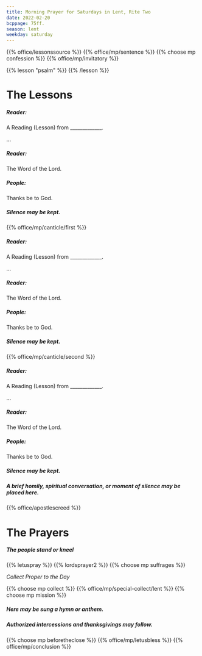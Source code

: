 ```yaml
---
title: Morning Prayer for Saturdays in Lent, Rite Two
date: 2022-02-20
bcppage: 75ff.
season: lent
weekday: saturday
---
```


{{% office/lessonssource %}}
{{% office/mp/sentence %}}
{{% choose mp confession %}}
{{% office/mp/invitatory  %}}

{{% lesson "psalm" %}}
{{% /lesson %}}

# The Lessons
##### Reader:
A Reading (Lesson) from _____________.

...

##### Reader:
The Word of the Lord.

##### **People:**
Thanks be to God.

##### Silence may be kept.

{{% office/mp/canticle/first %}}
##### Reader:
A Reading (Lesson) from _____________.

...

##### Reader:
The Word of the Lord.

##### **People:**
Thanks be to God.

##### Silence may be kept.

{{% office/mp/canticle/second %}}

##### Reader:
A Reading (Lesson) from _____________.

...

##### Reader:
The Word of the Lord.

##### **People:**
Thanks be to God.

##### Silence may be kept.

##### A brief homily, spiritual conversation, or moment of silence may be placed here.


{{% office/apostlescreed %}}

# The Prayers

##### The people stand or kneel
{{% letuspray %}}
{{% lordsprayer2 %}}
{{% choose mp suffrages %}}

_Collect Proper to the Day_

{{% choose mp collect %}}
{{% office/mp/special-collect/lent %}}
{{% choose mp mission %}}

##### Here may be sung a hymn or anthem.

##### Authorized intercessions and thanksgivings may follow.

{{% choose mp beforetheclose %}}
{{% office/mp/letusbless %}}
{{% office/mp/conclusion %}}
